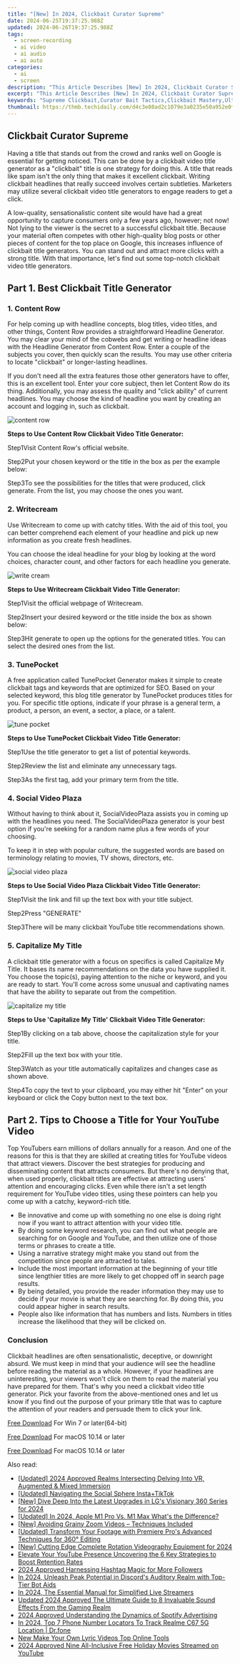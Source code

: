 ```yaml
---
title: "[New] In 2024, Clickbait Curator Supreme"
date: 2024-06-25T19:37:25.988Z
updated: 2024-06-26T19:37:25.988Z
tags: 
  - screen-recording
  - ai video
  - ai audio
  - ai auto
categories: 
  - ai
  - screen
description: "This Article Describes [New] In 2024, Clickbait Curator Supreme"
excerpt: "This Article Describes [New] In 2024, Clickbait Curator Supreme"
keywords: "Supreme Clickbait,Curator Bait Tactics,Clickbait Mastery,Ultimate Baiting Guide,Top Curators' Secrets,Max Curate Techniques,Supreme Bait Strategies"
thumbnail: https://thmb.techidaily.com/d4c3e08ad2c1079e3a0235e50a952e0f146bf5d509f0e55aec7c676f5432bbf8.jpg
---
```


## Clickbait Curator Supreme

Having a title that stands out from the crowd and ranks well on Google is essential for getting noticed. This can be done by a clickbait video title generator as a "clickbait" title is one strategy for doing this. A title that reads like spam isn't the only thing that makes it excellent clickbait. Writing clickbait headlines that really succeed involves certain subtleties. Marketers may utilize several clickbait video title generators to engage readers to get a click.

A low-quality, sensationalistic content site would have had a great opportunity to capture consumers only a few years ago, however; not now! Not lying to the viewer is the secret to a successful clickbait title. Because your material often competes with other high-quality blog posts or other pieces of content for the top place on Google, this increases influence of clickbait title generators. You can stand out and attract more clicks with a strong title. With that importance, let's find out some top-notch clickbait video title generators.

## Part 1\. Best Clickbait Title Generator

### **1\.** **Content Row**

For help coming up with headline concepts, blog titles, video titles, and other things, Content Row provides a straightforward Headline Generator. You may clear your mind of the cobwebs and get writing or headline ideas with the Headline Generator from Content Row. Enter a couple of the subjects you cover, then quickly scan the results. You may use other criteria to locate "clickbait" or longer-lasting headlines.

If you don't need all the extra features those other generators have to offer, this is an excellent tool. Enter your core subject, then let Content Row do its thing. Additionally, you may assess the quality and "click ability" of current headlines. You may choose the kind of headline you want by creating an account and logging in, such as clickbait.

![content row](https://images.wondershare.com/filmora/article-images/2022/08/content-row.jpg)

**Steps to Use Content Row Clickbait Video Title Generator:**

Step1Visit Content Row's official website.

Step2Put your chosen keyword or the title in the box as per the example below:

Step3To see the possibilities for the titles that were produced, click generate. From the list, you may choose the ones you want.

### **2\.** **Writecream**

Use Writecream to come up with catchy titles. With the aid of this tool, you can better comprehend each element of your headline and pick up new information as you create fresh headlines.

You can choose the ideal headline for your blog by looking at the word choices, character count, and other factors for each headline you generate.

![write cream](https://images.wondershare.com/filmora/article-images/2022/08/write-cream.jpg)

**Steps to Use Writecream Clickbait Video Title Generator:**

Step1Visit the official webpage of Writecream.

Step2Insert your desired keyword or the title inside the box as shown below:

Step3Hit generate to open up the options for the generated titles. You can select the desired ones from the list.

### **3\.** **TunePocket**

A free application called TunePocket Generator makes it simple to create clickbait tags and keywords that are optimized for SEO. Based on your selected keyword, this blog title generator by TunePocket produces titles for you. For specific title options, indicate if your phrase is a general term, a product, a person, an event, a sector, a place, or a talent.

![tune pocket](https://images.wondershare.com/filmora/article-images/2022/08/tune-pocket.jpg)

**Steps to Use TunePocket Clickbait Video Title Generator:**

Step1Use the title generator to get a list of potential keywords.

Step2Review the list and eliminate any unnecessary tags.

Step3As the first tag, add your primary term from the title.

### **4\.** **Social Video Plaza**

Without having to think about it, SocialVideoPlaza assists you in coming up with the headlines you need. The SocialVideoPlaza generator is your best option if you're seeking for a random name plus a few words of your choosing.

To keep it in step with popular culture, the suggested words are based on terminology relating to movies, TV shows, directors, etc.

![social video plaza](https://images.wondershare.com/filmora/article-images/2022/08/social-video-plaza.jpg)

**Steps to Use Social Video Plaza Clickbait Video Title Generator:**

Step1Visit the link and fill up the text box with your title subject.

Step2Press "GENERATE"

Step3There will be many clickbait YouTube title recommendations shown.

### **5\.** **Capitalize My Title**

A clickbait title generator with a focus on specifics is called Capitalize My Title. It bases its name recommendations on the data you have supplied it. You choose the topic(s), paying attention to the niche or keyword, and you are ready to start. You'll come across some unusual and captivating names that have the ability to separate out from the competition.

![capitalize my title](https://images.wondershare.com/filmora/article-images/2022/08/capitalize-my-title.jpg)

**Steps to Use 'Capitalize My Title' Clickbait Video Title Generator:**

Step1By clicking on a tab above, choose the capitalization style for your title.

Step2Fill up the text box with your title.

Step3Watch as your title automatically capitalizes and changes case as shown above.

Step4To copy the text to your clipboard, you may either hit "Enter" on your keyboard or click the Copy button next to the text box.

## Part 2\. Tips to Choose a Title for Your YouTube Video

Top YouTubers earn millions of dollars annually for a reason. And one of the reasons for this is that they are skilled at creating titles for YouTube videos that attract viewers. Discover the best strategies for producing and disseminating content that attracts consumers. But there's no denying that, when used properly, clickbait titles are effective at attracting users' attention and encouraging clicks. Even while there isn't a set length requirement for YouTube video titles, using these pointers can help you come up with a catchy, keyword-rich title.

* Be innovative and come up with something no one else is doing right now if you want to attract attention with your video title.
* By doing some keyword research, you can find out what people are searching for on Google and YouTube, and then utilize one of those terms or phrases to create a title.
* Using a narrative strategy might make you stand out from the competition since people are attracted to tales.
* Include the most important information at the beginning of your title since lengthier titles are more likely to get chopped off in search page results.
* By being detailed, you provide the reader information they may use to decide if your movie is what they are searching for. By doing this, you could appear higher in search results.
* People also like information that has numbers and lists. Numbers in titles increase the likelihood that they will be clicked on.

### Conclusion

Clickbait headlines are often sensationalistic, deceptive, or downright absurd. We must keep in mind that your audience will see the headline before reading the material as a whole. However, if your headlines are uninteresting, your viewers won't click on them to read the material you have prepared for them. That's why you need a clickbait video title generator. Pick your favorite from the above-mentioned ones and let us know if you find out the purpose of your primary title that was to capture the attention of your readers and persuade them to click your link.

[Free Download](https://tools.techidaily.com/wondershare/filmora/download/) For Win 7 or later(64-bit)

[Free Download](https://tools.techidaily.com/wondershare/filmora/download/) For macOS 10.14 or later

[Free Download](https://tools.techidaily.com/wondershare/filmora/download/) For macOS 10.14 or later

<ins class="adsbygoogle"
     style="display:block"
     data-ad-format="autorelaxed"
     data-ad-client="ca-pub-7571918770474297"
     data-ad-slot="1223367746"></ins>

<ins class="adsbygoogle"
     style="display:block"
     data-ad-format="autorelaxed"
     data-ad-client="ca-pub-7571918770474297"
     data-ad-slot="1223367746"></ins>



<ins class="adsbygoogle"
     style="display:block"
     data-ad-client="ca-pub-7571918770474297"
     data-ad-slot="8358498916"
     data-ad-format="auto"
     data-full-width-responsive="true"></ins>


<span class="atpl-alsoreadstyle">Also read:</span>
<div><ul>
<li><a href="https://fox-helps.techidaily.com/updated-2024-approved-realms-intersecting-delving-into-vr-augmented-and-mixed-immersion/"><u>[Updated] 2024 Approved  Realms Intersecting  Delving Into VR, Augmented & Mixed Immersion</u></a></li>
<li><a href="https://fox-helps.techidaily.com/updated-navigating-the-social-sphere-instaplustiktok/"><u>[Updated] Navigating the Social Sphere  Insta+TikTok</u></a></li>
<li><a href="https://fox-helps.techidaily.com/new-dive-deep-into-the-latest-upgrades-in-lgs-visionary-360-series-for-2024/"><u>[New] Dive Deep Into the Latest Upgrades in LG's Visionary 360 Series for 2024</u></a></li>
<li><a href="https://fox-helps.techidaily.com/updated-in-2024-apple-m1-pro-vs-m1-max-whats-the-difference/"><u>[Updated] In 2024, Apple M1 Pro Vs. M1 Max  What's the Difference?</u></a></li>
<li><a href="https://fox-helps.techidaily.com/new-avoiding-grainy-zoom-videos-techniques-included/"><u>[New] Avoiding Grainy Zoom Videos – Techniques Included</u></a></li>
<li><a href="https://fox-helps.techidaily.com/updated-transform-your-footage-with-premiere-pros-advanced-techniques-for-360-editing/"><u>[Updated] Transform Your Footage with Premiere Pro's Advanced Techniques for 360° Editing</u></a></li>
<li><a href="https://fox-helps.techidaily.com/new-cutting-edge-complete-rotation-videography-equipment-for-2024/"><u>[New] Cutting Edge  Complete Rotation Videography Equipment for 2024</u></a></li>
<li><a href="https://youtube-videos.techidaily.com/elevate-your-youtube-presence-uncovering-the-6-key-strategies-to-boost-retention-rates/"><u>Elevate Your YouTube Presence  Uncovering the 6 Key Strategies to Boost Retention Rates</u></a></li>
<li><a href="https://instagram-clips.techidaily.com/2024-approved-harnessing-hashtag-magic-for-more-followers/"><u>2024 Approved  Harnessing Hashtag Magic for More Followers</u></a></li>
<li><a href="https://discord-videos.techidaily.com/in-2024-unleash-peak-potential-in-discords-auditory-realm-with-top-tier-bot-aids/"><u>In 2024, Unleash Peak Potential in Discord's Auditory Realm with Top-Tier Bot Aids</u></a></li>
<li><a href="https://some-skills.techidaily.com/in-2024-the-essential-manual-for-simplified-live-streamers/"><u>In 2024, The Essential Manual for Simplified Live Streamers</u></a></li>
<li><a href="https://sound-optimizing.techidaily.com/updated-2024-approved-the-ultimate-guide-to-8-invaluable-sound-effects-from-the-gaming-realm/"><u>Updated 2024 Approved The Ultimate Guide to 8 Invaluable Sound Effects From the Gaming Realm</u></a></li>
<li><a href="https://some-guidance.techidaily.com/2024-approved-understanding-the-dynamics-of-spotify-advertising/"><u>2024 Approved  Understanding the Dynamics of Spotify Advertising</u></a></li>
<li><a href="https://android-location-track.techidaily.com/in-2024-top-7-phone-number-locators-to-track-realme-c67-5g-location-drfone-by-drfone-virtual-android/"><u>In 2024, Top 7 Phone Number Locators To Track Realme C67 5G Location | Dr.fone</u></a></li>
<li><a href="https://ai-video-tools.techidaily.com/new-make-your-own-lyric-videos-top-online-tools/"><u>New Make Your Own Lyric Videos Top Online Tools</u></a></li>
<li><a href="https://youtube-help.techidaily.com/2024-approved-nine-all-inclusive-free-holiday-movies-streamed-on-youtube/"><u>2024 Approved  Nine All-Inclusive Free Holiday Movies Streamed on YouTube</u></a></li>
</ul></div>
